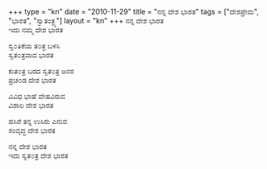 +++
type   = "kn"
date   = "2010-11-29"
title  = "ನನ್ನ ದೇಶ ಭಾರತ"
tags   = ["ದೇಶಪ್ರೇಮ", "ಭಾರತ", "ಸ್ವಾತಂತ್ರ್ಯ"]
layout = "kn"
+++
ನನ್ನ ದೇಶ ಭಾರತ \
ಇದು ನಮ್ಮ ದೇಶ ಭಾರತ

ಸ್ವ೦ತಿಕೆಯ ತ೦ತ್ರ ಬಳಸಿ \
ಸ್ವತ೦ತ್ರವಾದ ಭಾರತ

ಕುತ೦ತ್ರ ಬರದ ಸ್ವತ೦ತ್ರ ಜನರ \
ಪ್ರಚ೦ಡ ದೇಶ ಭಾರತ

ವಿವಿಧ ಭಾಷೆ ವೇಷವಿರುವ \
ವಿಶಾಲ ದೇಶ ಭಾರತ

ಹಸಿರೆ ತನ್ನ ಉಸಿರು ಎನುವ \
ಸಂವೃದ್ಧ  ದೇಶ ಭಾರತ
  
ನನ್ನ ದೇಶ ಭಾರತ \
ಇದು ಸ್ವತ೦ತ್ರ ದೇಶ ಭಾರತ
